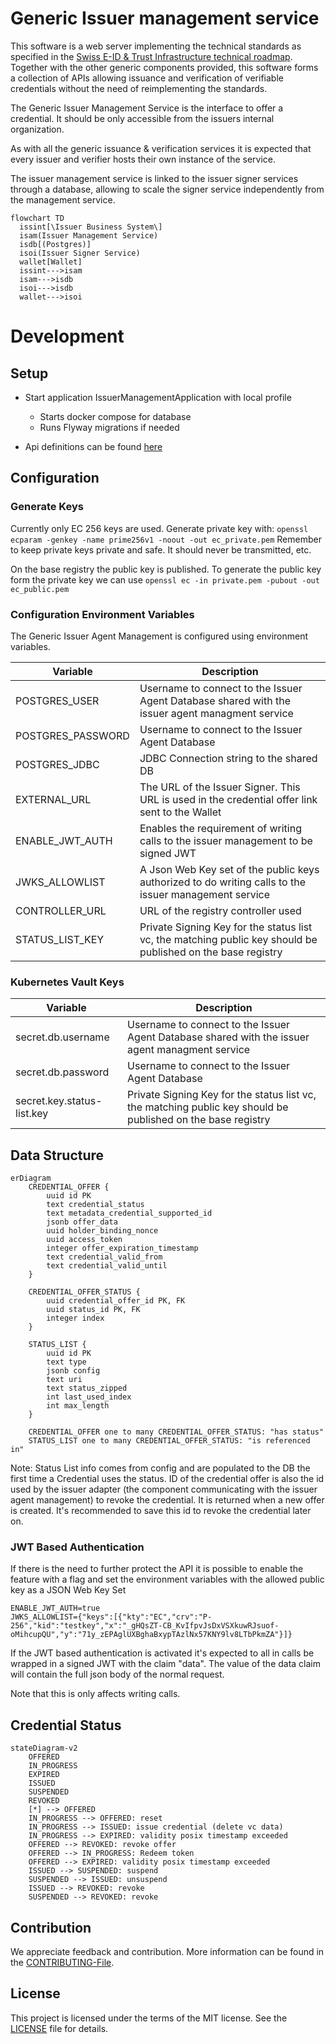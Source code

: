 # Generic Issuer management service
This software is a web server implementing the technical standards as specified in the [Swiss E-ID & Trust Infrastructure technical roadmap](https://github.com/e-id-admin/open-source-community/blob/main/tech-roadmap/tech-roadmap.md). Together with the other generic components provided, this software forms a collection of APIs allowing issuance and verification of verifiable credentials without the need of reimplementing the standards.

The Generic Issuer Management Service is the interface to offer a credential. It should be only accessible from the issuers internal organization.

As with all the generic issuance & verification services it is expected that every issuer and verifier hosts their own instance of the service.

The issuer management service is linked to the issuer signer services through a database, allowing to scale the signer service independently from the management service.

```mermaid
flowchart TD
  issint[\Issuer Business System\]
  isam(Issuer Management Service)
  isdb[(Postgres)]
  isoi(Issuer Signer Service)
  wallet[Wallet]
  issint--->isam
  isam--->isdb
  isoi--->isdb
  wallet--->isoi
```
# Development
## Setup

- Start application IssuerManagementApplication with local profile
  - Starts docker compose for database
  - Runs Flyway migrations if needed
  
- Api definitions can be found [here](http://localhost:8080/swagger-ui/index.html#/)


## Configuration

### Generate Keys

Currently only EC 256 keys are used.
Generate private key with:
`openssl ecparam -genkey -name prime256v1 -noout -out ec_private.pem`
Remember to keep private keys private and safe. It should never be transmitted, etc.

On the base registry the public key is published. To generate the public key form the private key we can use
`openssl ec -in private.pem -pubout -out ec_public.pem`

### Configuration Environment Variables

The Generic Issuer Agent Management is configured using environment variables.

| Variable     | Description                                                                                     |
|--------------|-------------------------------------------------------------------------------------------------|
| POSTGRES_USER | Username to connect to the Issuer Agent Database shared with the issuer agent managment service |
| POSTGRES_PASSWORD | Username to connect to the Issuer Agent Database |
| POSTGRES_JDBC | JDBC Connection string to the shared DB |
| EXTERNAL_URL | The URL of the Issuer Signer. This URL is used in the credential offer link sent to the Wallet  |
| ENABLE_JWT_AUTH | Enables the requirement of writing calls to the issuer management to be signed JWT |
| JWKS_ALLOWLIST | A Json Web Key set of the public keys authorized to do writing calls to the issuer management service |  
| CONTROLLER_URL | URL of the registry controller used |
| STATUS_LIST_KEY | Private Signing Key for the status list vc, the matching public key should be published on the base registry |

### Kubernetes Vault Keys
| Variable     | Description                                                                                     |
|--------------|-------------------------------------------------------------------------------------------------|
| secret.db.username | Username to connect to the Issuer Agent Database shared with the issuer agent managment service |
| secret.db.password | Username to connect to the Issuer Agent Database |
| secret.key.status-list.key | Private Signing Key for the status list vc, the matching public key should be published on the base registry |

## Data Structure

```mermaid
erDiagram
    CREDENTIAL_OFFER {
        uuid id PK
        text credential_status
        text metadata_credential_supported_id
        jsonb offer_data
        uuid holder_binding_nonce
        uuid access_token
        integer offer_expiration_timestamp
        text credential_valid_from
        text credential_valid_until
    }

    CREDENTIAL_OFFER_STATUS {
        uuid credential_offer_id PK, FK
        uuid status_id PK, FK
        integer index
    }

    STATUS_LIST {
        uuid id PK
        text type
        jsonb config
        text uri
        text status_zipped
        int last_used_index
        int max_length
    }

    CREDENTIAL_OFFER one to many CREDENTIAL_OFFER_STATUS: "has status"
    STATUS_LIST one to many CREDENTIAL_OFFER_STATUS: "is referenced in"
```

Note: Status List info comes from config and are populated to the DB the first time a Credential uses the status.
ID of the credential offer is also the id used by the issuer adapter (the component communicating with the issuer agent
management) to revoke the credential. It is returned when a new offer is created. It's recommended to save this id to
revoke the credential later on.

### JWT Based Authentication
If there is the need to further protect the API it is possible to enable the feature with a flag and
set the environment variables with the allowed public key as a JSON Web Key Set


    ENABLE_JWT_AUTH=true
    JWKS_ALLOWLIST={"keys":[{"kty":"EC","crv":"P-256","kid":"testkey","x":"_gHQsZT-CB_KvIfpvJsDxVSXkuwRJsuof-oMihcupQU","y":"71y_zEPAglUXBghaBxypTAzlNx57KNY9lv8LTbPkmZA"}]}

If the JWT based authentication is activated it's expected to all in calls be wrapped in a signed JWT with the claim "data".
The value of the data claim will contain the full json body of the normal request.  

Note that this is only affects writing calls.

## Credential Status

```mermaid
stateDiagram-v2
    OFFERED
    IN_PROGRESS
    EXPIRED
    ISSUED
    SUSPENDED
    REVOKED
    [*] --> OFFERED
    IN_PROGRESS --> OFFERED: reset
    IN_PROGRESS --> ISSUED: issue credential (delete vc data)
    IN_PROGRESS --> EXPIRED: validity posix timestamp exceeded
    OFFERED --> REVOKED: revoke offer
    OFFERED --> IN_PROGRESS: Redeem token
    OFFERED --> EXPIRED: validity posix timestamp exceeded
    ISSUED --> SUSPENDED: suspend
    SUSPENDED --> ISSUED: unsuspend
    ISSUED --> REVOKED: revoke
    SUSPENDED --> REVOKED: revoke
```

## Contribution

We appreciate feedback and contribution. More information can be found in the [CONTRIBUTING-File](/CONTRIBUTING.md).

## License

This project is licensed under the terms of the MIT license. See the [LICENSE](/LICENSE) file for details.
